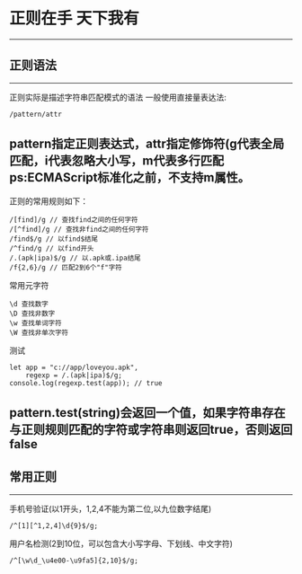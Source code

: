 # 正则在手 天下我有
---
## 正则语法
---
正则实际是描述字符串匹配模式的语法
一般使用直接量表达法:  
```
/pattern/attr
```
pattern指定正则表达式，attr指定修饰符(g代表全局匹配，i代表忽略大小写，m代表多行匹配  
ps:ECMAScript标准化之前，不支持m属性。
---
正则的常用规则如下： 
```
/[find]/g // 查找find之间的任何字符
/[^find]/g // 查找非find之间的任何字符
/find$/g // 以find$结尾
/^find/g // 以find开头
/.(apk|ipa)$/g // 以.apk或.ipa结尾
/f{2,6}/g // 匹配2到6个"f"字符
```
常用元字符  
```
\d 查找数字
\D 查找非数字
\w 查找单词字符
\W 查找非单次字符
```
测试
```
let app = "c://app/loveyou.apk",
    regexp = /.(apk|ipa)$/g;
console.log(regexp.test(app)); // true
```
pattern.test(string)会返回一个值，如果字符串存在与正则规则匹配的字符或字符串则返回true，否则返回false
---
## 常用正则
---
手机号验证(以1开头，1,2,4不能为第二位,以九位数字结尾)
```
/^[1][^1,2,4]\d{9}$/g;
```
用户名检测(2到10位，可以包含大小写字母、下划线、中文字符)
```
/^[\w\d_\u4e00-\u9fa5]{2,10}$/g;
```



